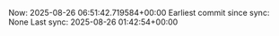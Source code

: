 Now: 2025-08-26 06:51:42.719584+00:00 Earliest commit since sync: None Last sync: 2025-08-26 01:42:54+00:00
